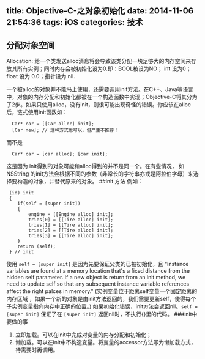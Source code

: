 title: Objective-C-之对象初始化
date: 2014-11-06 21:54:36
tags: iOS
categories: 技术
---
## 分配对象空间
Allocation: 给一个类发送alloc消息将会导致该类分配一块足够大的内存空间来存放其所有实例；同时内存会被初始化设为0.即：BOOL被设为NO； int 设为0；float 设为 0.0；指针设为 nil.

一个被alloc的对象并不能马上使用，还需要调用init方法。在C++、Java等语言中，对象的内存分配和初始化都被在一个构造函数中实现；Objective-C将其分为了2步。如果只使用alloc，没有init，则很可能出现奇怪的错误。你应该在alloc后，链式使用init函数如：
```objc
  Car* car = [[Car alloc] init];
  [Car new]; // 这种方式也可以，但严重不推荐！
```
而不是
```objc
  Car* car = [car alloc]; [car init];
```
这是因为 init得到的对象可能和alloc得到的并不是同一个。在有些情况， 如 NSString 的init方法会根据不同的参数（非常长的字符串亦或是阿拉伯字母）来选择要构造的对象，并替代原来的对象。
##init 方法
例如：
```objc
 (id) init
 {
 	if(self = [super init])
    {
    	engine = [[Engine alloc] init];
        tries[0] = [[Tire alloc] init];
        tries[1] = [[Tire alloc] init];
        tries[2] = [[Tire alloc] init];
        tries[3] = [[Tire alloc] init];
    }
    return (self);
 } // init
```
 使用 ``self = [super init]`` 是因为先要保证父类的已被初始化，且 “Instance variables are found at a memory location that's a fixed distance from the hidden self parameter. If a new object is return from an init method, we need to update self so that any subsequent instance variable references affect the right palces in memory." (实例变量位于距离self变量一个固定距离的内存区域 ，如果一个新的对象是由init方法返回的，我们需要更新self，使得每个子实例变量指向内存中正确的位置。)
 如果初始化错误，init方法会返回nil。``self = [super init]`` 保证了在 ``[super init]`` 返回nil时，不执行{}里的代码。
###init中要做的事
1. 立即加载。可以在init中完成对变量的内存分配和初始化；
2. 懒加载。可以在init中不构造变量。将变量的accessor方法写为懒加载方式，待需要时再调用。